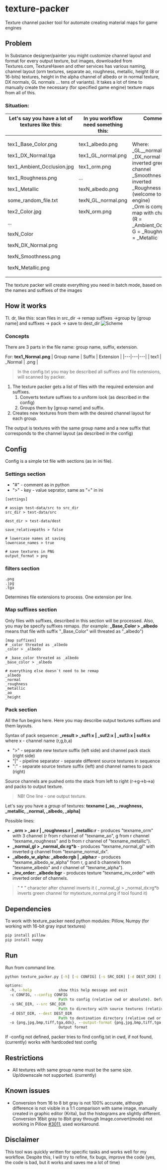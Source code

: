 # texture-packer
Texture channel packer tool for automate creating material maps for game engines

## Problem
In Substance designer/painter you might customize channel layout and format for every output texture, but images, downloaded from Textures.com, TextureHaven and other services has various naming, channel layout (orm textures, separate ao, roughness, metallic, height (8 or 16-bits) textures, height in the alpha channel of albedo or in normal texture, DX normals, GL normals ... tens of variants). It takes a lot of time to manually create the necessary (for specified game engine) texture maps from all of this.

### Situation:
<table>
<thead style="vertical-align:text-top;">
  <tr>
    <th>Let's say you have a lot of textures like this:</th>
    <th>In you workflow need something this:</th>
    <th>Comment</th>
  </tr>
</thead>
<tbody style="vertical-align:text-top;">
  <tr>
    <td>
        <p>tex1_Base_Color.png</p>
        <p>tex1_DX_Normal.tga</p>
        <p>tex1_Ambient_Occlusion.jpg</p>
        <p>tex1_Roughness.png</p>
        <p>tex1_Metallic</p>
        <p>some_random_file.txt</p>
        <p>tex2_Color.jpg</p>
        <p>...</p>
        <p>texN_Color</p>
        <p>texN_DX_Normal.png</p>
        <p>texN_Smoothness.png</p>
        <p>texN_Metallic.png</p>
    </td>
    <td>
        <p>tex1_albedo.png</p>
        <p>tex1_GL_normal.png</p>
        <p>tex1_orm.png</p>
        <p>...</p>
        <p>texN_albedo.png</p>
        <p>texN_GL_normal.png</p>
        <p>texN_orm.png</p>
    </td>
    <td>
    Where:<br>
    _GL__normal is _DX_normal with inverted green channel<br>
    _Smoothnes is inverted _Roughness (welcome to Unity engine)<br>
    _Orm is compound map with channels (R  = _Ambient_Occluion, G = _Roughness, B = _Metallic
    </td>
  </tr>
</tbody>
</table>

The texture packer will create everything you need in batch mode, based on the names and suffixes of the images

## How it works
Tl. dr, like this: scan files in src_dir -> remap suffixes ->group by [group name] and suffixes -> pack -> save to dest_dir
![Scheme](./_assets/Scheme.webp)
### Concepts
There are 3 parts in the file name: group name, suffix, extension.

For: __tex1_Normal.png__
| Group name | Suffix | Extension |
|---|---|---|
| tex1 | _Normal | .png |

> In the config.txt you may be described all suffixes and file extensions, will scanned by packer.

1. The texture packer gets a list of files with the required extension and suffixes.
    1. Converts texture suffixes to a uniform look (as described in the config)
    1. Groups them by [group name] and suffix.
2. Creates new textures from them with the desired channel layout for each group. 

The output is textures with the same group name and a new suffix that corresponds to the channel layout (as described in the config)

## Config
Config is a simple txt file with sections (as in ini file).

### Settings section
 * "#" - comment as in python
 * ">" - key - value seprator, same as "=" in ini

```
[settings]

# assign test-data/src to src_dir
src_dir > test-data/src 

dest_dir > test-data/dest

save_relativepaths > false

# lowercase names at saving
lowercase_names > true

# save textures in PNG
output_format > png

```

### filters section
```
.png
.jpg
.tga
```
Determines file extensions to process. One extension per line.

### Map suffixes section

Only files with suffixes, described in this section will be processed. 
Also, you may be specify suffixes remaps. (for example: **_Base_Color > _albedo** means that file with suffix "_Base_Color" will threated as "_albedo")
```
[map suffixes]
# _color threated as _albedo
_color > _albedo

# _base_color threated as _albedo
_base_color > _albedo

# everything else doesn`t need to be remap
_albedo
_normal
_roughness
_metallic
_ao
_height
```

### Pack section

All the fun begins here. Here you may describe output textures suffixes and them layouts. 

Syntax of pack sequence: **_result > _suf1:x | _suf2:x | _suf3:x | suf4:x** where x - channel name (r,g,b,a)
* ">"  - separate new texture suffix (left side) and channel pack stack (right side)
* "|" - pipeline separator - separate different source textures in sequence
* ":" - separate source texture suffix (left) and channel names to pack (right)

Source channels are pushed onto the stack from left to right (r->g->b->a) and packs to output texture.


> NB! One line - one output texture.


Let's say you have a *group* of textures: **texname [_ao, _roughness, _metallic, _normal, _albedo, _alpha]**

Possible lines: 
* **_orm > _ao:r | _roughness:r | _metallic:r** - produces "texname_orm" with 3 channel (r from r channel of "texname_ao", g from r channel "texname_roughness" and b from r channel of "texname_metallic").
* **_normal_gl > _normal_dx:rg*b** -  produces "texname_normal_gl" with inverted g channel from "texname_normal_dx".
* **_albedo_w_alpha: _albedo:rgb | _alpha:r** - produces "texname_albedo_w_alpha" from r, g and b channels from "texname_albedo" and r channel of "texname_alpha").
* **_inv_order: _albedo:bgr** - produces texture "texname_inv_order" with inverted order of channels.

> " \* " character after channel inverts it ( _normal_gl > _normal_dx:rg*b inverts green channel for mytexture_normal.png if tool found it)

## Dependencies
To work with texture_packer need python modules: Pillow, Numpy (for working with 16-bit gray input textures)
```python
pip install pillow
pip install numpy
```

## Run

Run from command line.
```cmd
python texture_packer.py [-h] [-c CONFIG] [-s SRC_DIR] [-d DEST_DIR] [-o {png,jpg,bmp,tga,dds}]

options:
  -h, --help            show this help message and exit
  -c CONFIG, --config CONFIG
                        Path to config (relative cwd or absolute). Default 'config.txt' in cwd
  -s SRC_DIR, --src SRC_DIR
                        Path to directory with source textures (relative cwd or absolute)
  -d DEST_DIR, --dest DEST_DIR
                        Path to destination directory (relative cwd or absolute)
  -o {png,jpg,bmp,tiff,tga,dds}, --output-format {png,jpg,bmp,tiff,tga,dds}
                        Output format
```
If -config not defined, packer tries to find config.txt in cwd, if not found, (currently) works with hardcoded test config

## Restrictions
* All textures with same group name must be the same size. Up/downscale not supported. (currently)

## Known issues
* Conversion from 16 to 8 bit gray is not 100% accurate, although difference is not visible in a 1:1 comparison with same image, manually created in graphic editor (Krita), but the histograms are slightly different. Conversion 16bit gray to 8bit gray through Image.convert(mode) not working in Pillow [#3011](https://github.com/python-pillow/Pillow/issues/3011), used workaround.

## Disclaimer
This tool was quickly written for specific tasks and works well for my workflow. Despite this, I will try to refine, fix bugs, improve the code (yes, the code is bad, but it works and saves me a lot of time)